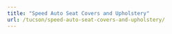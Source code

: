 ```yaml
---
title: "Speed Auto Seat Covers and Upholstery"
url: /tucson/speed-auto-seat-covers-and-upholstery/
---
```

